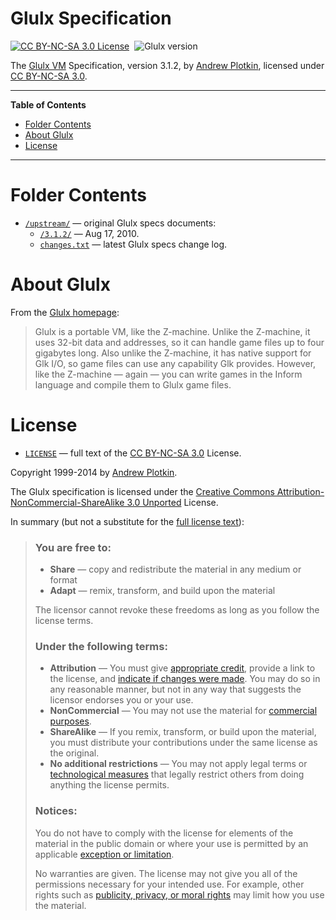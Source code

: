 # Glulx Specification

[![CC BY-NC-SA 3.0 License][license badge]][CC BY-NC-SA 3.0]&nbsp;
![Glulx version][glulx badge]&nbsp;

The [Glulx VM] Specification, version 3.1.2, by [Andrew Plotkin], licensed under [CC BY-NC-SA 3.0].


-----

**Table of Contents**

<!-- MarkdownTOC autolink="true" bracket="round" autoanchor="false" lowercase="only_ascii" uri_encoding="true" levels="1,2,3" -->

- [Folder Contents](#folder-contents)
- [About Glulx](#about-glulx)
- [License](#license)

<!-- /MarkdownTOC -->

-----

# Folder Contents

- [`/upstream/`](./upstream/) — original Glulx specs documents:
    + [`/3.1.2/`][3.1.2] — Aug 17, 2010.
    + [`changes.txt`][changes.txt] — latest Glulx specs change log.

# About Glulx

From the [Glulx homepage]:

> Glulx is a portable VM, like the Z-machine.
> Unlike the Z-machine, it uses 32-bit data and addresses, so it can handle game files up to four gigabytes long.
> Also unlike the Z-machine, it has native support for Glk I/O, so game files can use any capability Glk provides.
> However, like the Z-machine — again — you can write games in the Inform language and compile them to Glulx game files.


# License

- [`LICENSE`][LICENSE] — full text of the [CC BY-NC-SA 3.0] License.

Copyright 1999-2014 by [Andrew Plotkin].

The Glulx specification is licensed under the [Creative Commons Attribution-NonCommercial-ShareAlike 3.0 Unported][CC BY-NC-SA 3.0] License.

In summary (but not a substitute for the [full license text][LICENSE]):

> ### You are free to:
>
> - **Share** — copy and redistribute the material in any medium or format
> - **Adapt** — remix, transform, and build upon the material
>
> The licensor cannot revoke these freedoms as long as you follow the license terms.
>
> ### Under the following terms:
>
> - **Attribution** — You must give [appropriate credit], provide a link to the license, and [indicate if changes were made]. You may do so in any reasonable manner, but not in any way that suggests the licensor endorses you or your use.
> - **NonCommercial** — You may not use the material for [commercial purposes].
> - **ShareAlike** — If you remix, transform, or build upon the material, you must distribute your contributions under the same license as the original.
> - **No additional restrictions** — You may not apply legal terms or [technological measures] that legally restrict others from doing anything the license permits.
>
> ### Notices:
>
> You do not have to comply with the license for elements of the material in the public domain or where your use is permitted by an applicable [exception or limitation].
>
> No warranties are given. The license may not give you all of the permissions necessary for your intended use. For example, other rights such as [publicity, privacy, or moral rights] may limit how you use the material.

<!-----------------------------------------------------------------------------
                               REFERENCE LINKS
------------------------------------------------------------------------------>

<!-- Glulx links -->

[Glulx homepage]: https://eblong.com/zarf/glulx/index.html "Visit the Glulx homepage at eblong.com"
[Glulx VM]: https://eblong.com/zarf/glulx/index.html "Visit the Glulx homepage at eblong.com"

<!-- CC BY-NC-SA 3.0 -->

[CC BY-NC-SA 3.0]: https://creativecommons.org/licenses/by-nc-sa/3.0/ "View CC BY-NC-SA 3.0 License at creativecommons.org"

[appropriate credit]: https://wiki.creativecommons.org/License_Versions#Detailed_attribution_comparison_chart "More info..."
[commercial purposes]: https://wiki.creativecommons.org/Frequently_Asked_Questions#does-my-use-violate-the-noncommercial-clause-of-the-licenses "More info..."
[exception or limitation]: https://wiki.creativecommons.org/Frequently_Asked_Questions#do-creative-commons-licenses-affect-exceptions-and-limitations-to-copyright-such-as-fair-dealing-and-fair-use "More info..."
[indicate if changes were made]: https://wiki.creativecommons.org/wiki/License_Versions#Modifications_and_adaptations_must_be_marked_as_such "More info..."
[publicity, privacy, or moral rights]: https://wiki.creativecommons.org/Considerations_for_licensors_and_licensees "More info..."
[technological measures]: https://wiki.creativecommons.org/License_Versions#Application_of_effective_technological_measures_by_users_of_CC-licensed_works_prohibited "More info..."

<!-- badges -->

[license badge]: https://img.shields.io/badge/license-CC%20BY--NC--SA%203.0-00b5da.svg
[glulx badge]: https://img.shields.io/badge/Glulx-3.1.2-brightgreen "Glulx specification version"

<!-- project files -->

[LICENSE]: ./LICENSE "View the full text of the CC BY-NC-SA 3.0 license"
[changes.txt]: ./upstream/changes.txt "View the Glulx specification change log"
[3.1.2]: ./upstream/3.1.2 "original Glulx v3.1.2 specification docs"

<!-- people -->

[Andrew Plotkin]: https://github.com/erkyrath "View Andrew Plotkin's GitHub profile"

<!-- EOF -->
